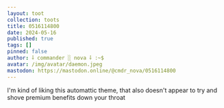 ```yaml
---
layout: toot
collection: toots
title: 0516114800
date: 2024-05-16
published: true
tags: []
pinned: false
author: ⸸ commander ░ nova ⸸ :~$
avatar: /img/avatar/daemon.jpeg
mastodon: https://mastodon.online/@cmdr_nova/0516114800
---
```


I'm kind of liking this automattic theme, that also doesn't appear to try and shove premium benefits down your throat
